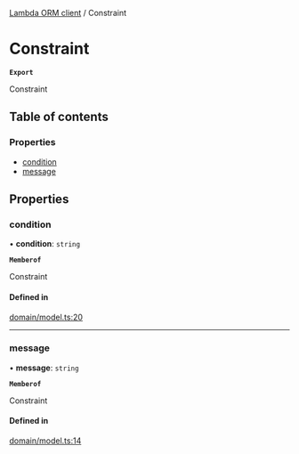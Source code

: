 [Lambda ORM client](../README.md) / Constraint

# Constraint

**`Export`**

Constraint

## Table of contents

### Properties

- [condition](Constraint.md#condition)
- [message](Constraint.md#message)

## Properties

### condition

• **condition**: `string`

**`Memberof`**

Constraint

#### Defined in

[domain/model.ts:20](https://github.com/FlavioLionelRita/lambdaorm-client-node/blob/accb0c4/src/lib/domain/model.ts#L20)

___

### message

• **message**: `string`

**`Memberof`**

Constraint

#### Defined in

[domain/model.ts:14](https://github.com/FlavioLionelRita/lambdaorm-client-node/blob/accb0c4/src/lib/domain/model.ts#L14)
